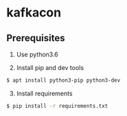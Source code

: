 # kafkacon

## Prerequisites
1. Use python3.6

2. Install pip and dev tools
```bash
$ apt install python3-pip python3-dev
```
3. Install requirements
```bash
$ pip install -r requirements.txt
```

